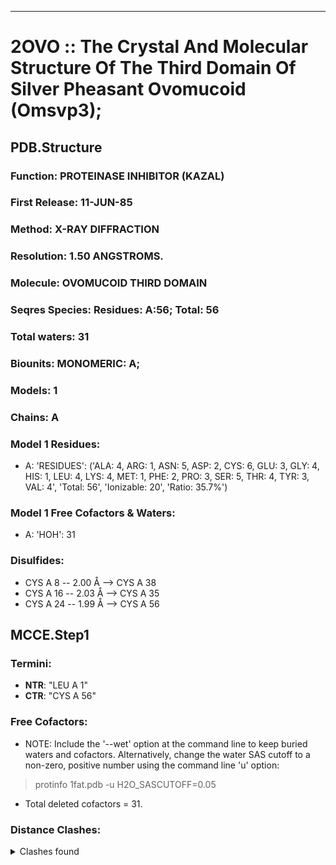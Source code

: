 ---
# 2OVO :: The Crystal And Molecular Structure Of The Third Domain Of Silver Pheasant Ovomucoid (Omsvp3);
## PDB.Structure
### Function: PROTEINASE INHIBITOR (KAZAL)
### First Release: 11-JUN-85
### Method: X-RAY DIFFRACTION
### Resolution: 1.50 ANGSTROMS.
### Molecule: OVOMUCOID THIRD DOMAIN
### Seqres Species: Residues: A:56; Total: 56
### Total waters: 31
### Biounits: MONOMERIC: A;
### Models: 1
### Chains: A
### Model 1 Residues:
  - A:
 'RESIDUES': ('ALA: 4, ARG: 1, ASN: 5, ASP: 2, CYS: 6, GLU: 3, GLY: 4, HIS: 1, LEU: 4, LYS: 4, MET: 1, PHE: 2, PRO: 3, SER: 5, THR: 4, TYR: 3, VAL: 4', 'Total: 56', 'Ionizable: 20',
              'Ratio: 35.7%')

### Model 1 Free Cofactors & Waters:
  - A:
 'HOH': 31

### Disulfides:
  - CYS A  8 -- 2.00 Å --> CYS A  38
  - CYS A  16 -- 2.03 Å --> CYS A  35
  - CYS A  24 -- 1.99 Å --> CYS A  56

## MCCE.Step1
### Termini:
 - <strong>NTR</strong>: "LEU A   1"
 - <strong>CTR</strong>: "CYS A  56"

### Free Cofactors:
  - NOTE: Include the '--wet' option at the command line to keep buried waters and cofactors. Alternatively, change the water SAS cutoff to a non-zero, positive number using the command line 'u' option:
  > protinfo 1fat.pdb -u H2O_SASCUTOFF=0.05
  - Total deleted cofactors = 31.

### Distance Clashes:
<details><summary>Clashes found</summary>

- d= 1.53: " CA  NTR A   1" to " CB  LEU A   1"
- d= 2.00: " SG  CYS A   8" to " SG  CYS A  38"
- d= 1.99: " SG  CYS A  24" to " SG  CYS A  56"

</details>


